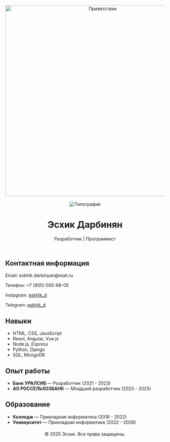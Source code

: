 
<p align="center">
  <br>
 
</p>

<!-- Приветствие с гифкой -->
<p align="center">
  <img src="https://[media1.tenor.com/m/bCfpwMjfAi0AAAAC/cat-typing](https://instapik.ru/wp-content/uploads/2020/10/privet-10.gif" width="600" alt="Приветствие"/>
  <br>
  <br>
  <img src="https://readme-typing-svg.herokuapp.com?size=24&width=600&lines=Привет!+Я+Эсхик,+программист+и+творческая+личность!&color=FFA07Afont=Arial" alt="Типография"/>
</p>

<header>
    <h1>Эсхик Дарбинян</h1>
    <p>Разработчик | Программист</p>
</header>

<section class="contact-info">
    <h2>Контактная информация</h2>
    <p>Email: eskhik.darbinyan@mail.ru</p>
    <p>Телефон: +7 (905) 005-86-05</p>
    <p>Instagram: <a href="https://eskhik_d" target="_blank">eskhik_d</a></p>
    <p>Telegram: <a href="https://eskhik_d" target="_blank">eskhik_d</a></p>
</section>

<section class="skills">
    <h2>Навыки</h2>
    <ul>
        <li>HTML, CSS, JavaScript</li>
        <li>React, Angular, Vue.js</li>
        <li>Node.js, Express</li>
        <li>Python, Django</li>
        <li>SQL, MongoDB</li>
    </ul>
</section>

<section class="experience">
    <h2>Опыт работы</h2>
    <ul>
        <li><strong> Банк УРАЛСИБ </strong> — Разработчик (2021 - 2023)</li>
        <li><strong> АО РОССЕЛЬХОЗБАНК </strong> — Младший разработчик (2023 - 2025)</li>
    </ul>
</section>

<section class="education">
    <h2>Образование</h2>
    <ul>
        <li><strong> Колледж </strong> — Прикладная информатика (2018 - 2022)</li>
        <li><strong> Университет </strong> — Прикладная информатика (2022 - 2026)</li>
    </ul>
</section>

<footer style="text-align:center; margin-top:20px;">
    <p>&copy; 2025 Эсхик. Все права защищены.</p>
</footer>

</body>
</html>
